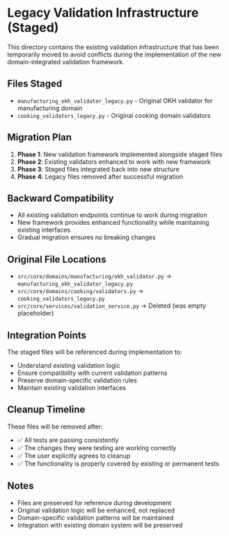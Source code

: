 # Legacy Validation Infrastructure (Staged)

This directory contains the existing validation infrastructure that has been temporarily moved to avoid conflicts during the implementation of the new domain-integrated validation framework.

## Files Staged

- `manufacturing_okh_validator_legacy.py` - Original OKH validator for manufacturing domain
- `cooking_validators_legacy.py` - Original cooking domain validators

## Migration Plan

1. **Phase 1**: New validation framework implemented alongside staged files
2. **Phase 2**: Existing validators enhanced to work with new framework
3. **Phase 3**: Staged files integrated back into new structure
4. **Phase 4**: Legacy files removed after successful migration

## Backward Compatibility

- All existing validation endpoints continue to work during migration
- New framework provides enhanced functionality while maintaining existing interfaces
- Gradual migration ensures no breaking changes

## Original File Locations

- `src/core/domains/manufacturing/okh_validator.py` → `manufacturing_okh_validator_legacy.py`
- `src/core/domains/cooking/validators.py` → `cooking_validators_legacy.py`
- `src/core/services/validation_service.py` → Deleted (was empty placeholder)

## Integration Points

The staged files will be referenced during implementation to:
- Understand existing validation logic
- Ensure compatibility with current validation patterns
- Preserve domain-specific validation rules
- Maintain existing validation interfaces

## Cleanup Timeline

These files will be removed after:
- ✅ All tests are passing consistently
- ✅ The changes they were testing are working correctly
- ✅ The user explicitly agrees to cleanup
- ✅ The functionality is properly covered by existing or permanent tests

## Notes

- Files are preserved for reference during development
- Original validation logic will be enhanced, not replaced
- Domain-specific validation patterns will be maintained
- Integration with existing domain system will be preserved
